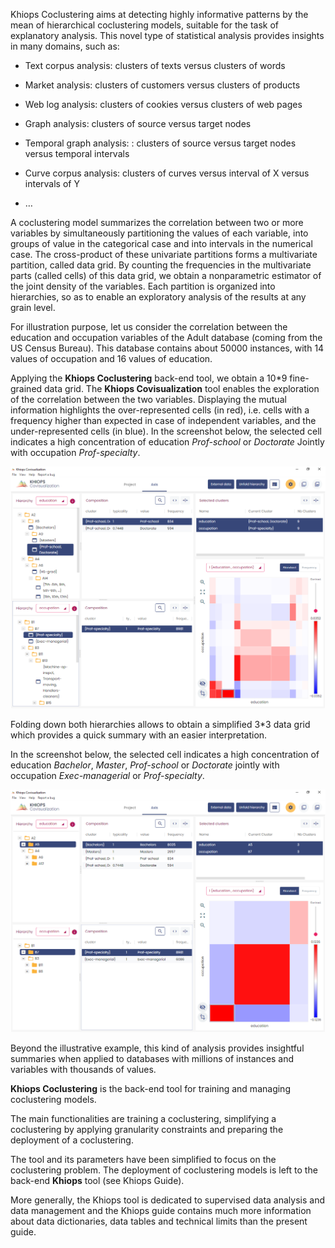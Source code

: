 Khiops Coclustering aims at detecting highly informative patterns by the mean of hierarchical coclustering models, suitable for the task of explanatory analysis. This novel type of statistical analysis provides insights in many domains, such as:

  - Text corpus analysis: clusters of texts versus clusters of words

  - Market analysis: clusters of customers versus clusters of products

  - Web log analysis: clusters of cookies versus clusters of web pages

  - Graph analysis: clusters of source versus target nodes

  - Temporal graph analysis: : clusters of source versus target nodes versus temporal intervals

  - Curve corpus analysis: clusters of curves versus interval of X versus intervals of Y

  - …

A coclustering model summarizes the correlation between two or more variables by simultaneously partitioning the values of each variable, into groups of value in the categorical case and into intervals in the numerical case. The cross-product of these univariate partitions forms a multivariate partition, called data grid. By counting the frequencies in the multivariate parts (called cells) of this data grid, we obtain a nonparametric estimator of the joint density of the variables. Each partition is organized into hierarchies, so as to enable an exploratory analysis of the results at any grain level.

For illustration purpose, let us consider the correlation between the education and occupation variables of the Adult database (coming from the US Census Bureau). This database contains about 50000 instances, with 14 values of occupation and 16 values of education.

Applying the **Khiops Coclustering** back-end tool, we obtain a 10\*9 fine-grained data grid. The **Khiops Covisualization** tool enables the exploration of the correlation between the two variables. Displaying the mutual information highlights the over-represented cells (in red), i.e. cells with a frequency higher than expected in case of independent variables, and the under-represented cells (in blue). In the screenshot below, the selected cell indicates a high concentration of education *Prof-school* or *Doctorate* Jointly with occupation *Prof-specialty*.

![](../../assets/images-khiops-guides/coclustering/image6.png)

Folding down both hierarchies allows to obtain a simplified 3\*3 data grid which provides a quick summary with an easier interpretation.

In the screenshot below, the selected cell indicates a high concentration of education *Bachelor*, *Master*, *Prof-school* or *Doctorate* jointly with occupation *Exec-managerial* or *Prof-specialty*.

![](../../assets/images-khiops-guides/coclustering/image7.png)

Beyond the illustrative example, this kind of analysis provides insightful summaries when applied to databases with millions of instances and variables with thousands of values.

**Khiops Coclustering** is the back-end tool for training and managing coclustering models.

The main functionalities are training a coclustering, simplifying a coclustering by applying granularity constraints and preparing the deployment of a coclustering.

The tool and its parameters have been simplified to focus on the coclustering problem. The deployment of coclustering models is left to the back-end **Khiops** tool (see Khiops Guide).

More generally, the Khiops tool is dedicated to supervised data analysis and data management and the Khiops guide contains much more information about data dictionaries, data tables and technical limits than the present guide.